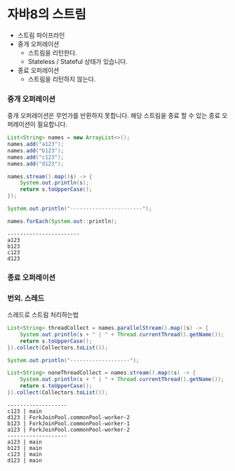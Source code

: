 # 자바8의 스트림

- 스트림 파이프라인
- 중개 오퍼레이션
  - 스트림을 리턴한다.
  - Stateless / Stateful 상태가 있습니다.
- 종료 오퍼레이션
    - 스트림을 리턴하지 않는다.


### 중개 오퍼레이션
중개 오퍼레이션은 무언가를 반환하지 못합니다.
해당 스트림을 종료 할 수 있는 종료 오퍼레이션이 필요합니다.

```java
List<String> names = new ArrayList<>();
names.add("a123");
names.add("b123");
names.add("c123");
names.add("d123");

names.stream().map((s) -> {
    System.out.println(s);
    return s.toUpperCase();
});

System.out.println("-----------------------");

names.forEach(System.out::println);
```

```text
-----------------------
a123
b123
c123
d123
```

### 종료 오퍼레이션


### 번외. 스레드
스레드로 스트림 처리하는법
```java
List<String> threadCollect = names.parallelStream().map((s) -> {
    System.out.println(s + " | " + Thread.currentThread().getName());
    return s.toUpperCase();
}).collect(Collectors.toList());

System.out.println("-------------------");

List<String> noneThreadCollect = names.stream().map((s) -> {
    System.out.println(s + " | " + Thread.currentThread().getName());
    return s.toUpperCase();
}).collect(Collectors.toList());
```

```text
-------------------
c123 | main
d123 | ForkJoinPool.commonPool-worker-2
b123 | ForkJoinPool.commonPool-worker-1
a123 | ForkJoinPool.commonPool-worker-2
-------------------
a123 | main
b123 | main
c123 | main
d123 | main
```

